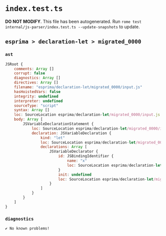 # `index.test.ts`

**DO NOT MODIFY**. This file has been autogenerated. Run `rome test internal/js-parser/index.test.ts --update-snapshots` to update.

## `esprima > declaration-let > migrated_0000`

### `ast`

```javascript
JSRoot {
	comments: Array []
	corrupt: false
	diagnostics: Array []
	directives: Array []
	filename: "esprima/declaration-let/migrated_0000/input.js"
	hasHoistedVars: false
	integrity: undefined
	interpreter: undefined
	sourceType: "script"
	syntax: Array []
	loc: SourceLocation esprima/declaration-let/migrated_0000/input.js 1:0-2:0
	body: Array [
		JSVariableDeclarationStatement {
			loc: SourceLocation esprima/declaration-let/migrated_0000/input.js 1:0-1:5
			declaration: JSVariableDeclaration {
				kind: "let"
				loc: SourceLocation esprima/declaration-let/migrated_0000/input.js 1:0-1:5
				declarations: Array [
					JSVariableDeclarator {
						id: JSBindingIdentifier {
							name: "x"
							loc: SourceLocation esprima/declaration-let/migrated_0000/input.js 1:4-1:5 (x)
						}
						init: undefined
						loc: SourceLocation esprima/declaration-let/migrated_0000/input.js 1:4-1:5
					}
				]
			}
		}
	]
}
```

### `diagnostics`

```
✔ No known problems!

```
